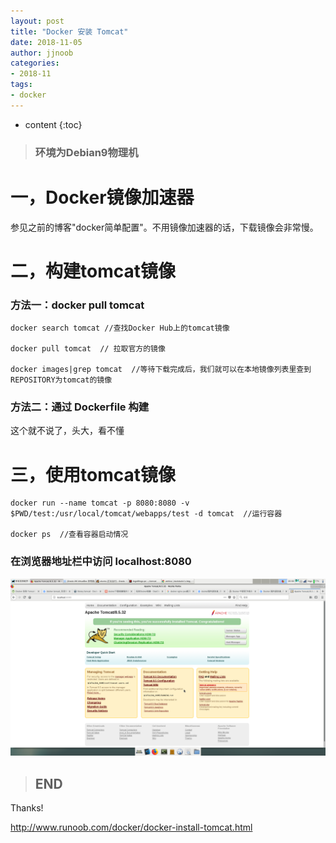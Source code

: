 ```yaml
---
layout: post
title: "Docker 安装 Tomcat"
date: 2018-11-05
author: jjnoob
categories:
- 2018-11
tags:
- docker
---
```


* content
{:toc}

> ### 环境为Debian9物理机

# **一，Docker镜像加速器**

参见之前的博客"docker简单配置"。不用镜像加速器的话，下载镜像会非常慢。

# **二，构建tomcat镜像**

### 方法一：docker pull tomcat
```docker
docker search tomcat //查找Docker Hub上的tomcat镜像

docker pull tomcat  // 拉取官方的镜像

docker images|grep tomcat  //等待下载完成后，我们就可以在本地镜像列表里查到REPOSITORY为tomcat的镜像
```
### 方法二：通过 Dockerfile 构建

这个就不说了，头大，看不懂

# **三，使用tomcat镜像**

```docker
docker run --name tomcat -p 8080:8080 -v $PWD/test:/usr/local/tomcat/webapps/test -d tomcat  //运行容器

docker ps  //查看容器启动情况
```
### 在浏览器地址栏中访问 localhost:8080  

![img](/screenshots/nginxtomcat01.png)

> ## END

Thanks!

http://www.runoob.com/docker/docker-install-tomcat.html

